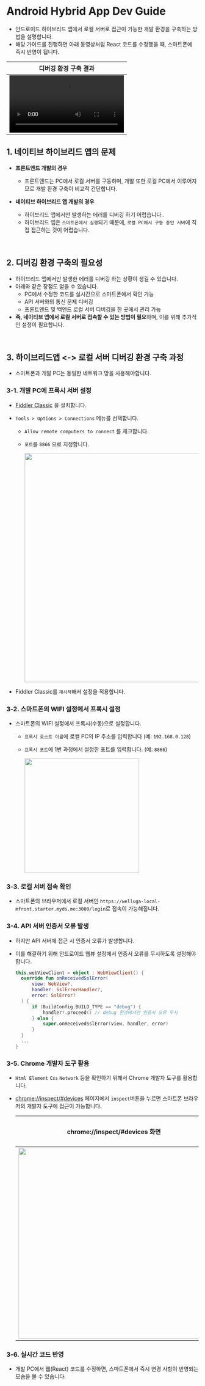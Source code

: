 # Android Hybrid App Dev Guide

- 안드로이드 하이브리드 앱에서 로컬 서버로 접근이 가능한 개발 환경을 구축하는 방법을 설명합니다.
- 해당 가이드를 진행하면 아래 동영상처럼 React 코드를 수정했을 때, 스마트폰에 즉시 반영이 됩니다.

|                                   디버깅 환경 구축 결과<br/>                                   |
| :--------------------------------------------------------------------------------------------: |
| <video src="https://github.com/user-attachments/assets/b1d1684e-f05d-43bf-8192-f66af8bb26ad"/> |

## 1. 네이티브 하이브리드 앱의 문제

- **프론트엔드 개발의 경우**

  - 프론트엔드는 PC에서 로컬 서버를 구동하며, 개발 또한 로컬 PC에서 이루어지므로 개발 환경 구축이 비교적 간단합니다.

- **네이티브 하이브리드 앱 개발의 경우**
  - 하이브리드 앱에서만 발생하는 에러를 디버깅 하기 어렵습니다..
  - 하이브리드 앱은 `스마트폰에서 실행`되기 때문에, `로컬 PC에서 구동 중인 서버`에 직접 접근하는 것이 어렵습니다.

<br/>

## 2. 디버깅 환경 구축의 필요성

- 하이브리드 앱에서만 발생한 에러를 디버깅 하는 상황이 생길 수 있습니다.
- 아래와 같은 장점도 얻을 수 있습니다.
  - PC에서 수정한 코드를 실시간으로 스마트폰에서 확인 가능
  - API 서버와의 통신 문제 디버깅
  - 프론트엔드 및 백엔드 로컬 서버 디버깅을 한 곳에서 관리 가능
- **즉, 네이티브 앱에서 로컬 서버로 접속할 수 있는 방법이 필요**하며, 이를 위해 추가적인 설정이 필요합니다.

<br/>

## 3. 하이브리드앱 <-> 로컬 서버 디버깅 환경 구축 과정

- 스마트폰과 개발 PC는 동일한 네트워크 망을 사용해야합니다.

### 3-1. 개발 PC에 프록시 서버 설정

- [Fiddler Classic](https://www.telerik.com/fiddler/fiddler-classic) 을 설치합니다.
- `Tools > Options > Connections` 메뉴를 선택합니다.

  - `Allow remote computers to connect` 를 체크합니다.
  - `포트`를 `8866` 으로 지정합니다.

    <img width="600" src="https://github.com/user-attachments/assets/7666226c-65e8-4e6f-9e14-25379db0720a" />

- Fiddler Classic를 `재시작`해서 설정을 적용합니다.

### 3-2. 스마트폰의 WIFI 설정에서 프록시 설정

- 스마트폰의 WIFI 설정에서 프록시(수동)으로 설정합니다.

  - `프록시 호스트 이름`에 로컬 PC의 IP 주소를 입력합니다 (예: `192.168.0.128`)
  - `프록시 포트`에 1번 과정에서 설정한 포트를 입력합니다. (예: `8866`)

    <img width="300" src="https://github.com/user-attachments/assets/75db592b-bd0d-4c51-97ac-32cc996b0640" />

### 3-3. 로컬 서버 접속 확인

- 스마트폰의 브라우저에서 로컬 서버인 `https://welluga-local-mfront.starter.myds.me:3000/login`로 접속이 가능해집니다.

### 3-4. API 서버 인증서 오류 발생

- 하지만 API 서버에 접근 시 인증서 오류가 발생합니다.
- 이를 해결하기 위해 안드로이드 웹뷰 설정에서 인증서 오류를 무시하도록 설정해야합니다.

  ```kotlin
  this.webViewClient = object : WebViewClient() {
    override fun onReceivedSslError(
        view: WebView?,
        handler: SslErrorHandler?,
        error: SslError?
    ) {
        if (BuildConfig.BUILD_TYPE == "debug") {
            handler?.proceed() // debug 환경에서만 인증서 오류 무시
        } else {
            super.onReceivedSslError(view, handler, error)
        }
    }
    ...
  }
  ```

### 3-5. Chrome 개발자 도구 활용

- `Html Element` `Css` `Network` 등을 확인하기 위해서 Chrome 개발자 도구를 활용합니다.
- [chrome://inspect/#devices](chrome://inspect/#devices) 페이지에서 `inspect`버튼을 누르면 스마트폰 브라우저의 개발자 도구에 접근이 가능합니다.

  |                                      chrome://inspect/#devices 화면                                       |                     inspect를 눌러서<br/>스마트폰 브라우저 개발자 도구로 진입한 모습                      |
  | :-------------------------------------------------------------------------------------------------------: | :-------------------------------------------------------------------------------------------------------: |
  | <img width="500" src="https://github.com/user-attachments/assets/44c0d7b7-9102-42ec-b438-25cb982a9b72" /> | <img width="300" src="https://github.com/user-attachments/assets/c6b913f2-8080-4847-bdfd-0b1eef5a6b6b" /> |

### 3-6. 실시간 코드 반영

- 개발 PC에서 웹(React) 코드를 수정하면, 스마트폰에서 즉시 변경 사항이 반영되는 모습을 볼 수 있습니다.
